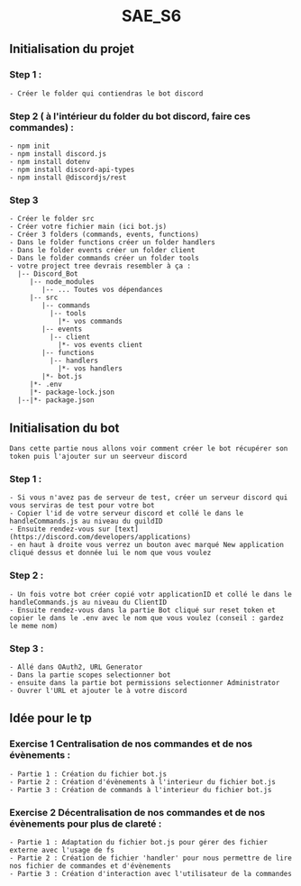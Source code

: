 <p align="center" style="margin-bottom: 0px !important;">
  <h1 align="center" style="margin-top: 0px;">SAE_S6</h1>
</p>

## Initialisation du projet
  ### Step 1 : 
    - Créer le folder qui contiendras le bot discord
    
  ### Step 2 ( à l'intérieur du folder du bot discord, faire ces commandes) : 
    - npm init
    - npm install discord.js
    - npm install dotenv
    - npm install discord-api-types
    - npm install @discordjs/rest

  ### Step 3 
    - Créer le folder src 
    - Créer votre fichier main (ici bot.js)
    - Créer 3 folders (commands, events, functions)
    - Dans le folder functions créer un folder handlers
    - Dans le folder events créer un folder client
    - Dans le folder commands créer un folder tools
    - votre project tree devrais resembler à ça : 
      |-- Discord_Bot
         |-- node_modules
            |-- ... Toutes vos dépendances
         |-- src
            |-- commands
              |-- tools
                |*- vos commands
            |-- events
              |-- client
                |*- vos events client
            |-- functions
              |-- handlers
                |*- vos handlers
            |*- bot.js
         |*- .env
         |*- package-lock.json
      |--|*- package.json

## Initialisation du bot
    Dans cette partie nous allons voir comment créer le bot récupérer son token puis l'ajouter sur un seerveur discord
  ### Step 1 :
    - Si vous n'avez pas de serveur de test, créer un serveur discord qui vous serviras de test pour votre bot
    - Copier l'id de votre serveur discord et collé le dans le handleCommands.js au niveau du guildID
    - Ensuite rendez-vous sur [text](https://discord.com/developers/applications)
    - en haut à droite vous verrez un bouton avec marqué New application cliqué dessus et donnée lui le nom que vous voulez
  
  ### Step 2 :
    - Un fois votre bot créer copié votr applicationID et collé le dans le handleCommands.js au niveau du ClientID
    - Ensuite rendez-vous dans la partie Bot cliqué sur reset token et copier le dans le .env avec le nom que vous voulez (conseil : gardez le meme nom)
  
  ### Step 3 :
    - Allé dans OAuth2, URL Generator
    - Dans la partie scopes selectionner bot
    - ensuite dans la partie bot permissions selectionner Administrator
    - Ouvrer l'URL et ajouter le à votre discord

## Idée pour le tp
  
  ### Exercise 1 Centralisation de nos commandes et de nos évènements :
    - Partie 1 : Création du fichier bot.js
    - Partie 2 : Création d'évènements à l'interieur du fichier bot.js
    - Partie 3 : Création de commands à l'interieur du fichier bot.js
  
  ### Exercise 2 Décentralisation de nos commandes et de nos évènements pour plus de clareté : 
    - Partie 1 : Adaptation du fichier bot.js pour gérer des fichier externe avec l'usage de fs
    - Partie 2 : Création de fichier 'handler' pour nous permettre de lire nos fichier de commandes et d'évènements
    - Partie 3 : Création d'interaction avec l'utilisateur de la commandes


  
  

